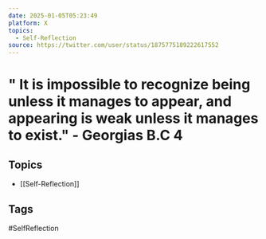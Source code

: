 ```yaml
---
date: 2025-01-05T05:23:49
platform: X
topics:
  - Self-Reflection
source: https://twitter.com/user/status/1875775189222617552
---
```

# " It is impossible to recognize being unless it manages to appear, and appearing is weak unless it manages to exist." - Georgias B.C 4

## Topics
- [[Self-Reflection]]

## Tags
#SelfReflection